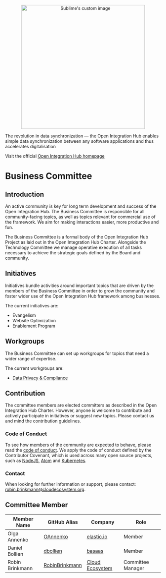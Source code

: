<p align="center">
  <img src="https://github.com/openintegrationhub/Microservices/blob/master/Assets/medium-oih-einzeilig-zentriert.jpg" alt="Sublime's custom image" width="400"/>
</p>

The revolution in data synchronization — the Open Integration Hub enables simple data synchronization between any software applications and thus accelerates digitalisation

Visit the official [Open Integration Hub homepage](https://www.openintegrationhub.org/)

# Business Committee


## Introduction

An active community is key for long term development and success of the Open Integration Hub. The Business Committee is responsible for all community-facing topics, as well as topics relevant for commercial use of the framework. We aim for making interactions easier, more productive and fun.

The Business Committee is a formal body of the Open Integration Hub Project as laid out in the Open Integration Hub Charter. Alongside the Technology Committee we manage operative execution of all tasks necessary to achieve the strategic goals defined by the Board and community.


## Initiatives

Initiatives bundle activities around important topics that are driven by the members of the Business Committee in order to grow the community and foster wider use of the Open Integration Hub framework among businesses.

The current initiatives are:
* Evangelism
* Website Optimization
* Enablement Program


## Workgroups

The Business Committee can set up workgroups for topics that need a wider range of expertise.

The current workgroups are:
*	[Data Privacy & Compliance](https://github.com/openintegrationhub/BusinessCommittee/tree/Contribution-Guide/Data%20Privacy%20and%20Compliance)


## Contribution
The committee members are elected committers as described in the Open Integration Hub Charter. 
However, anyone is welcome to contribute and actively participate in initiatives or suggest new topics. Please contact us and mind the contribution guidelines.


### Code of Conduct

To see how members of the community are expected to behave, please read the [code of conduct](CODE_OF_CONDUCT.md). We apply the code of conduct defined by the Contributor Covenant, which is used across many open source projects, such as [NodeJS](https://github.com/nodejs/node), [Atom](https://github.com/atom/atom) and [Kubernetes](https://github.com/kubernetes/kubernetes).

### Contact
When looking for further information or support, please contact: robin.brinkmann@cloudecosystem.org.


## Committee Member

|Member Name |GitHub Alias|Company| Role |
| --- | --- | --- | --- |
| Olga Annenko|[OAnnenko](https://github.com/OAnnenko)|[elastic.io](https://www.elastic.io//)| Member  |
| Daniel Bollien|[dbollien](https://github.com/dbollien)|[basaas](https://www.basaas.com//)| Member  |
| Robin Brinkmann |[RobinBrinkmann](https://github.com/RobinBrinkmann)|[Cloud Ecosystem](https://www.cloudecosystem.org/) | Committee Manager   |
